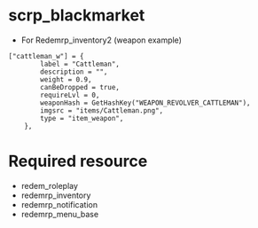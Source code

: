 # scrp_blackmarket

- For Redemrp_inventory2 (weapon example)

```
["cattleman_w"] = {
        label = "Cattleman",
        description = "",
        weight = 0.9,
        canBeDropped = true,
        requireLvl = 0,
        weaponHash = GetHashKey("WEAPON_REVOLVER_CATTLEMAN"),
        imgsrc = "items/Cattleman.png",
        type = "item_weapon",
    },
```

# Required resource
- redem_roleplay
- redemrp_inventory
- redemrp_notification
- redemrp_menu_base
